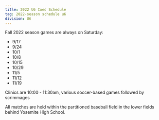 ```yaml
---
title: 2022 U6 Coed Schedule
tag: 2022-season schedule u6
division: U6
---
```


Fall 2022 season games are always on Saturday:

* 9/17
* 9/24
* 10/1
* 10/8
* 10/15
* 10/29
* 11/5
* 11/12
* 11/19

Clinics are 10:00 - 11:30am, various soccer-based games followed by scrimmages

All matches are held within the partitioned baseball field in the lower fields
behind Yosemite High School.
